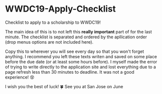 # WWDC19-Apply-Checklist
Checklist to apply to a scholarship to WWDC19!

The main idea of this is to not left this **really important** part of for the last minute.
The checklist is separated and ordered by the apllication order (drop menus options are not included here).

Copy this to wherever you will see every day so that you won't forget anything.
I recommend you left these texts writen and saved on some place before the due date (or at least some hours before).
I myself made the error of trying to write directly to the application site and lost everything due to a page refresh less than 30 minutes to deadline. It was not a good experience! 😵

I wish you the best of luck! 🍀
See you at San Jose on June 
